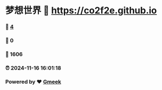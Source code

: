 # 梦想世界 :link: https://co2f2e.github.io 
### :page_facing_up: [4](https://co2f2e.github.io/tag.html) 
### :speech_balloon: 0 
### :hibiscus: 1606 
### :alarm_clock: 2024-11-16 16:01:18 
### Powered by :heart: [Gmeek](https://github.com/Meekdai/Gmeek)
